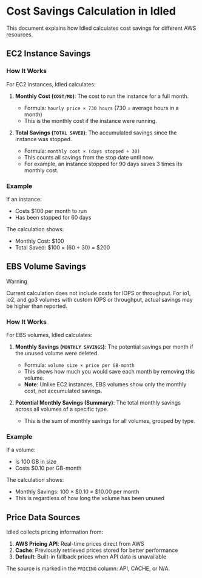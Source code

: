 # Cost Savings Calculation in Idled

This document explains how Idled calculates cost savings for different AWS resources.

## EC2 Instance Savings

### How It Works

For EC2 instances, Idled calculates:

1. **Monthly Cost (`COST/MO`)**: The cost to run the instance for a full month.
   - Formula: `hourly price × 730 hours` (730 = average hours in a month)
   - This is the monthly cost if the instance were running.

2. **Total Savings (`TOTAL SAVED`)**: The accumulated savings since the instance was stopped.
   - Formula: `monthly cost × (days stopped ÷ 30)`
   - This counts all savings from the stop date until now.
   - For example, an instance stopped for 90 days saves 3 times its monthly cost.

### Example

If an instance:
- Costs $100 per month to run
- Has been stopped for 60 days

The calculation shows:
- Monthly Cost: $100
- Total Saved: $100 × (60 ÷ 30) = $200

## EBS Volume Savings

> [!WARNING]
> Current calculation does not include costs for IOPS or throughput. For io1, io2, and gp3 volumes with custom IOPS or throughput, actual savings may be higher than reported.

### How It Works

For EBS volumes, Idled calculates:

1. **Monthly Savings (`MONTHLY SAVINGS`)**: The potential savings per month if the unused volume were deleted.
   - Formula: `volume size × price per GB-month`
   - This shows how much you would save each month by removing this volume.
   - **Note**: Unlike EC2 instances, EBS volumes show only the monthly cost, not accumulated savings.

2. **Potential Monthly Savings (Summary)**: The total monthly savings across all volumes of a specific type.
   - This is the sum of monthly savings for all volumes, grouped by type.

### Example

If a volume:
- Is 100 GB in size
- Costs $0.10 per GB-month

The calculation shows:
- Monthly Savings: 100 × $0.10 = $10.00 per month
- This is regardless of how long the volume has been unused

## Price Data Sources

Idled collects pricing information from:

1. **AWS Pricing API**: Real-time prices direct from AWS
2. **Cache**: Previously retrieved prices stored for better performance
3. **Default**: Built-in fallback prices when API data is unavailable

The source is marked in the `PRICING` column: API, CACHE, or N/A. 